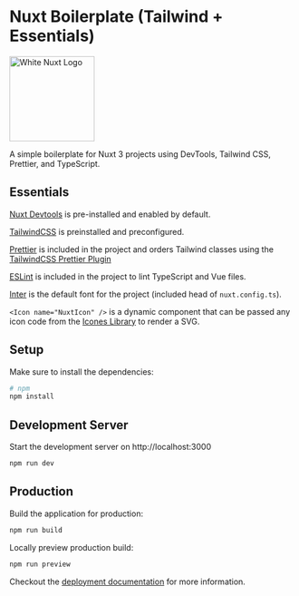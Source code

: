 # Nuxt Boilerplate (Tailwind + Essentials)

<img src="https://nuxt.com/assets/design-kit/logo/icon-white.svg" alt="White Nuxt Logo" width="150">

A simple boilerplate for Nuxt 3 projects using DevTools, Tailwind CSS, Prettier, and TypeScript.

## Essentials

[Nuxt Devtools](https://devtools.nuxt.com/) is pre-installed and enabled by default.

[TailwindCSS](https://tailwindcss.com/) is preinstalled and preconfigured.

[Prettier](https://prettier.io/) is included in the project and orders Tailwind classes using the [TailwindCSS Prettier Plugin](https://github.com/tailwindlabs/prettier-plugin-tailwindcss)

[ESLint](https://eslint.org/) is included in the project to lint TypeScript and Vue files.

[Inter](https://fonts.google.com/specimen/Inter) is the default font for the project (included head of `nuxt.config.ts`).

`<Icon name="NuxtIcon" />` is a dynamic component that can be passed any icon code from the [Icones Library](https://icones.js.org/) to render a SVG.

## Setup

Make sure to install the dependencies:

```bash
# npm
npm install

```

## Development Server

Start the development server on http://localhost:3000

```bash
npm run dev
```

## Production

Build the application for production:

```bash
npm run build
```

Locally preview production build:

```bash
npm run preview
```

Checkout the [deployment documentation](https://nuxt.com/docs/getting-started/deployment#presets) for more information.
